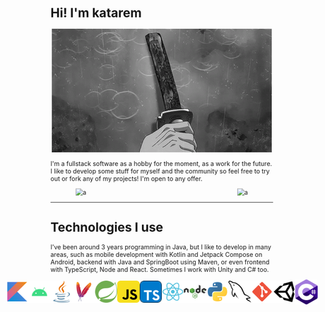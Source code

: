 <!DOCTYPE html>

<html>
<body>
    <h1>Hi! I'm katarem</h1>
    <div style="display flex; flex-direction: column; align-items: center; text-align: center;">
    <img src="./assets/katana-rain.gif">
    </div>
    <p>I'm a fullstack software as a hobby for the moment, as a work for the future. I like to develop some stuff for myself and the community so feel free to try out or fork any of my projects! I'm open to any offer.</p>
    <div style="display: flex; align-items: center;">
    <img src="https://github-readme-stats.vercel.app/api?username=katarem&theme=material-palenigh&bg_color=00000000&hide_border=true&hide=issues,contribs,prs&show_icons=true&count_private=true" title="" alt="a" style="display: block; margin: 0 auto; width: 50%;">
    <img src="https://github-readme-stats.vercel.app/api/top-langs?username=katarem&locale=es&hide_title=true&layout=compact&langs_count=6&theme=dracula&hide_border=false&exclude_repo=genshin-api,KatApi" title="" alt="a" style="display: block; margin: 0 auto;">
    </div>
    <hr>
    <h1>Technologies I use</h1>
    <p>I've been around 3 years programming in Java, but I like to develop in many areas, such as mobile development with Kotlin and Jetpack Compose on Android, backend with Java and SpringBoot using Maven, or even frontend with TypeScript, Node and React. Sometimes I work with Unity and C# too.</p>
    <div style="display: flex; justify-content: center; align-items: center; row-gap: 2rem;">
        <img src="./assets/kotlin.svg" style="width: 10%;">
        <img src="./assets/android.svg" style="width: 10%;">
        <img src="./assets/java.svg" style="width: 10%;">
        <img src="./assets/maven.svg" style="width: 10%;">
        <img src="./assets/spring.svg" style="width: 10%;">
        <img src="./assets/javascript.svg" style="width: 10%;">
        <img src="./assets/typescript.svg" style="width: 10%;">
        <img src="./assets/react.svg" style="width: 10%;">
        <img src="./assets/nodejs.svg" style="width: 10%;">
        <img src="./assets/python.svg" style="width: 10%;">
        <img src="./assets/mysql.svg" style="width: 10%;">
        <img src="./assets/git.svg" style="width: 10%;">
        <img src="./assets/unity.svg" style="width: 10%;">
        <img src="./assets/csharp.svg" style="width: 10%;">    
    </div>
</body>
</html>
